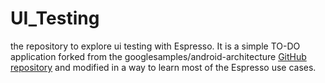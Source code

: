 # UI_Testing
the repository to explore ui testing with Espresso.
It is a simple TO-DO application forked from the googlesamples/android-architecture [GitHub repository](https://github.com/googlesamples/android-architecture) and modified in a way to learn most of the Espresso use cases.

